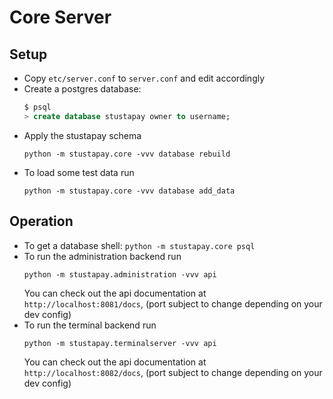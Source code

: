 # Core Server

## Setup
- Copy `etc/server.conf` to `server.conf` and edit accordingly
- Create a postgres database:
  ```sql
  $ psql
  > create database stustapay owner to username;
  ```
- Apply the stustapay schema
  ```shell
  python -m stustapay.core -vvv database rebuild
  ```
- To load some test data run
  ```shell
  python -m stustapay.core -vvv database add_data
  ```
 

## Operation

- To get a database shell: `python -m stustapay.core psql`
- To run the administration backend run
  ```shell
  python -m stustapay.administration -vvv api
  ```
  You can check out the api documentation at `http://localhost:8081/docs`, (port subject to change depending on your dev config)
- To run the terminal backend run
  ```shell
  python -m stustapay.terminalserver -vvv api
  ```
  You can check out the api documentation at `http://localhost:8082/docs`, (port subject to change depending on your dev config)
